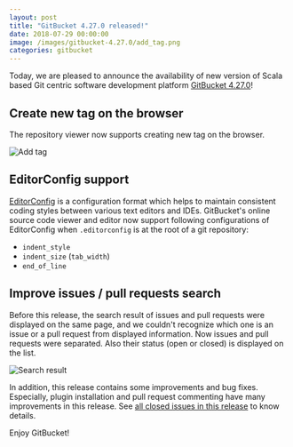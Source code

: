```yaml
---
layout: post
title: "GitBucket 4.27.0 released!"
date: 2018-07-29 00:00:00
image: /images/gitbucket-4.27.0/add_tag.png
categories: gitbucket
---
```


Today, we are pleased to announce the availability of new version of Scala based Git centric software development platform [GitBucket 4.27.0](https://github.com/gitbucket/gitbucket/releases/tag/4.27.0)!

## Create new tag on the browser

The repository viewer now supports creating new tag on the browser.

![Add tag]({{site.baseurl}}/images/gitbucket-4.27.0/add_tag.png)

## EditorConfig support

[EditorConfig](https://editorconfig.org/) is a configuration format which helps to maintain consistent coding styles between various text editors and IDEs. GitBucket's online source code viewer and editor now support following configurations of EditorConfig when `.editorconfig` is at the root of a git repository:

- `indent_style`
- `indent_size` (`tab_width`)
- `end_of_line`

## Improve issues / pull requests search

Before this release, the search result of issues and pull requests were displayed on the same page, and we couldn't recognize which one is an issue or a pull request from displayed information. Now issues and pull requests were separated. Also their status (open or closed) is displayed on the list.

![Search result]({{site.baseurl}}/images/gitbucket-4.27.0/search_result.png)

In addition, this release contains some improvements and bug fixes. Especially, plugin installation and pull request commenting have many improvements in this release. See [all closed issues in this release](https://github.com/gitbucket/gitbucket/issues?q=is%3Aclosed+milestone%3A4.27.0) to know details.

Enjoy GitBucket!
